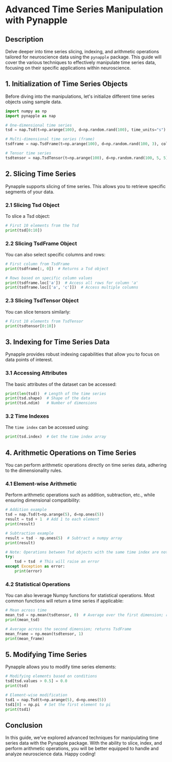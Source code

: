 # Advanced Time Series Manipulation with Pynapple

## Description
Delve deeper into time series slicing, indexing, and arithmetic operations tailored for neuroscience data using the `pynapple` package. This guide will cover the various techniques to effectively manipulate time series data, focusing on their specific applications within neuroscience.

## 1. Initialization of Time Series Objects

Before diving into the manipulations, let's initialize different time series objects using sample data.

```python
import numpy as np
import pynapple as nap

# One-dimensional time series
tsd = nap.Tsd(t=np.arange(100), d=np.random.rand(100), time_units="s")

# Multi-dimensional time series (frame)
tsdframe = nap.TsdFrame(t=np.arange(100), d=np.random.rand(100, 3), columns=['a', 'b', 'c'])

# Tensor time series
tsdtensor = nap.TsdTensor(t=np.arange(100), d=np.random.rand(100, 5, 5), time_units="s")
```

## 2. Slicing Time Series

Pynapple supports slicing of time series. This allows you to retrieve specific segments of your data.

### 2.1 Slicing Tsd Object
To slice a Tsd object:

```python
# First 10 elements from the Tsd
print(tsd[0:10])
```

### 2.2 Slicing TsdFrame Object
You can also select specific columns and rows:

```python
# First column from TsdFrame
print(tsdframe[:, 0])  # Returns a Tsd object

# Rows based on specific column values
print(tsdframe.loc['a'])  # Access all rows for column 'a'
print(tsdframe.loc[['a', 'c']])  # Access multiple columns
```

### 2.3 Slicing TsdTensor Object
You can slice tensors similarly:

```python
# First 10 elements from TsdTensor
print(tsdtensor[0:10])
```

## 3. Indexing for Time Series Data

Pynapple provides robust indexing capabilities that allow you to focus on data points of interest.

### 3.1 Accessing Attributes
The basic attributes of the dataset can be accessed:

```python
print(len(tsd))  # Length of the time series
print(tsd.shape)  # Shape of the data
print(tsd.ndim)   # Number of dimensions
```

### 3.2 Time Indexes
The `time index` can be accessed using:

```python
print(tsd.index)  # Get the time index array
```

## 4. Arithmetic Operations on Time Series

You can perform arithmetic operations directly on time series data, adhering to the dimensionality rules.

### 4.1 Element-wise Arithmetic
Perform arithmetic operations such as addition, subtraction, etc., while ensuring dimensional compatibility:

```python
# Addition example
tsd = nap.Tsd(t=np.arange(5), d=np.ones(5))
result = tsd + 1  # Add 1 to each element
print(result)

# Subtraction example
result = tsd - np.ones(5)  # Subtract a numpy array
print(result)

# Note: Operations between Tsd objects with the same time index are not allowed
try:
    tsd + tsd  # This will raise an error
except Exception as error:
    print(error)
```

### 4.2 Statistical Operations
You can also leverage Numpy functions for statistical operations. Most common functions will return a time series if applicable:

```python
# Mean across time
mean_tsd = np.mean(tsdtensor, 0)  # Average over the first dimension; returns a numpy array
print(mean_tsd)

# Average across the second dimension; returns TsdFrame
mean_frame = np.mean(tsdtensor, 1)
print(mean_frame)
```

## 5. Modifying Time Series

Pynapple allows you to modify time series elements:

```python
# Modifying elements based on conditions
tsd[tsd.values > 0.5] = 0.0
print(tsd)

# Element-wise modification
tsd1 = nap.Tsd(t=np.arange(5), d=np.ones(5))
tsd1[0] = np.pi  # Set the first element to pi
print(tsd1)
```

## Conclusion

In this guide, we've explored advanced techniques for manipulating time series data with the Pynapple package. With the ability to slice, index, and perform arithmetic operations, you will be better equipped to handle and analyze neuroscience data. Happy coding!